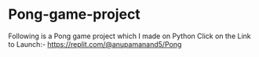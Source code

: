 # Pong-game-project
Following is a Pong game project which I made on Python Click on the Link to Launch:- https://replit.com/@anupamanand5/Pong
